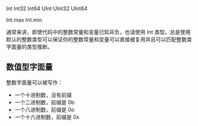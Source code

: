 Int   Int32   Int64
UInt  UInt32  UInt64


Int.max
Int.min

通常来讲，即使代码中的整数常量和变量已知非负，也请使用 Int 类型。总是使用默认的整数类型可以保证你的整数常量和变量可以直接被复用并且可以匹配整数类字面量的类型推断。

## 数值型字面量

整数字面量可以被写作：

* 一个十进制数，没有前缀
* 一个二进制数，前缀是 0b
* 一个八进制数，前缀是 0o
* 一个十六进制数，前缀是 0x


